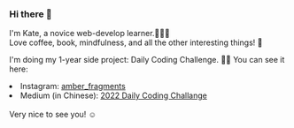 ### Hi there 👋

I'm Kate, a novice web-develop learner.👩🏻‍💻 <br>
Love coffee, book, mindfulness, and all the other interesting things! 🌸

I'm doing my 1-year side project: Daily Coding Challenge. 💪🏼
You can see it here:
<li> Instagram: <a href="https://www.instagram.com/amber_fragments/">amber_fragments </a></li>
<li> Medium (in Chinese): <a href="https://medium.com/@amber.fragments/2022-daily-coding-challenge-35f753e9ea2c">2022 Daily Coding Challange </a></li>
<br>
Very nice to see you! ☺️

<!--
**Kate-Chu/Kate-Chu** is a ✨ _special_ ✨ repository because its `README.md` (this file) appears on your GitHub profile.

Here are some ideas to get you started:

- 🔭 I’m currently working on ...
- 🌱 I’m currently learning ...
- 👯 I’m looking to collaborate on ...
- 🤔 I’m looking for help with ...
- 💬 Ask me about ...
- 📫 How to reach me: ...
- 😄 Pronouns: ...
- ⚡ Fun fact: ...
-->
